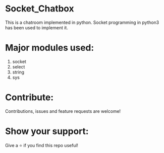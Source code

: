 # Socket_Chatbox
This is a chatroom implemented in python. Socket programming in python3 has been used to implement it.

# Major modules used:
1. socket
2. select
3. string
4. sys

# Contribute:
Contributions, issues and feature requests are welcome!

# Show your support:
Give a ⭐️ if you find this repo useful!
